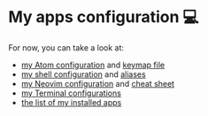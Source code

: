 # My apps configuration 💻

For now, you can take a look at:
- [my Atom configuration](Atom/Atom.md) and [keymap file](Atom/keymap.cson)
- [my shell configuration](Shell/Readme.md) and [aliases](Shell/sh_aliases.md)
- [my Neovim configuration](Neovim/README.md) and [cheat sheet](Neovim/Cheat%20Sheet.md)
- [my Terminal configurations](Terminal/Readme.md)
- [the list of my installed apps](macApps.md)
